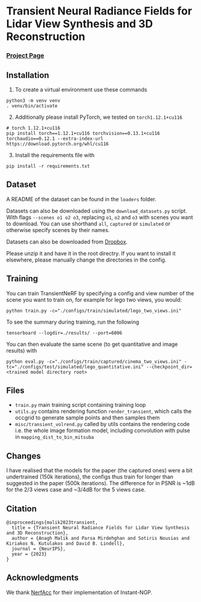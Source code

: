# Transient Neural Radiance Fields for Lidar View Synthesis and 3D Reconstruction
### [Project Page](http://www.anaghmalik.com/TransientNeRF/) 

## Installation

1. To create a virtual environment use these commands
```
python3 -m venv venv
. venv/bin/activate
```
2. Additionally please install PyTorch, we tested on `torch1.12.1+cu116`

```
# torch 1.12.1+cu116
pip install torch==1.12.1+cu116 torchvision==0.13.1+cu116 torchaudio==0.12.1 --extra-index-url https://download.pytorch.org/whl/cu116
```

3. Install the requirements file with 

```
pip install -r requirements.txt
```

## Dataset 

A README of the dataset can be found in the `loaders` folder. 

Datasets can also be downloaded using the `download_datasets.py` script. With flags `--scenes o1 o2 o3`, replacing `o1`, `o2` and `o3` with scenes you want to download. You can use shorthand `all`, `captured` or `simulated` or otherwise specify scenes by their names.

Datasets can also be downloaded from [Dropbox](https://www.dropbox.com/scl/fo/02hsk2e686mkjwziyofzt/AN9Op5vDidmS6roxN3Ho5mE?rlkey=op6qgnbrde2jcjzp2g2hw803a&st=oemq9pk6&dl=0).

Please unzip it and have it in the root directry. If you want to install it elsewhere, please manually change the directories in the config.

## Training

You can train TransientNeRF by specifying a config and view number of the scene you want to train on, for example for lego two views, you would:

```
python train.py -c="./configs/train/simulated/lego_two_views.ini"
```

To see the summary during training, run the following
```
tensorboard --logdir=./results/ --port=6006
```


You can then evaluate the same scene (to get quantitative and image results) with
```
python eval.py -c="./configs/train/captured/cinema_two_views.ini" -tc="./configs/test/simulated/lego_quantitative.ini" --checkpoint_dir=<trained model directory root>
```


## Files 
- `train.py` main training script containing training loop
- `utils.py` contains rendering function `render_transient`, which calls the occgrid to generate sample points and then samples them 
- `misc/transient_volrend.py` called by utils contains the rendering code i.e. the whole image formation model, including convolution with pulse in `mapping_dist_to_bin_mitsuba`


## Changes 

I have realised that the models for the paper (the captured ones) were a bit undertrained (150k iterations), the configs thus train for longer than suggested in the paper (500k iterations). The difference for in PSNR is ~1dB for the 2/3 views case and ~3/4dB for the 5 views case. 

## Citation

```
@inproceedings{malik2023transient,
  title = {Transient Neural Radiance Fields for Lidar View Synthesis and 3D Reconstruction}, 
  author = {Anagh Malik and Parsa Mirdehghan and Sotiris Nousias and Kiriakos N. Kutulakos and David B. Lindell},
  journal = {NeurIPS},
  year = {2023}
}
```

## Acknowledgments

We thank [NerfAcc](https://www.nerfacc.com/) for their implementation of Instant-NGP. 
